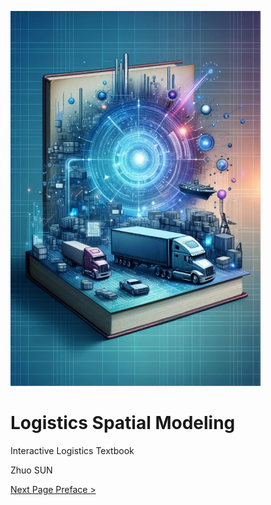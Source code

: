 ![cover](../img/cover.png)
 
# Logistics Spatial Modeling

Interactive Logistics Textbook

Zhuo SUN

[Next Page Preface >](preface.md)